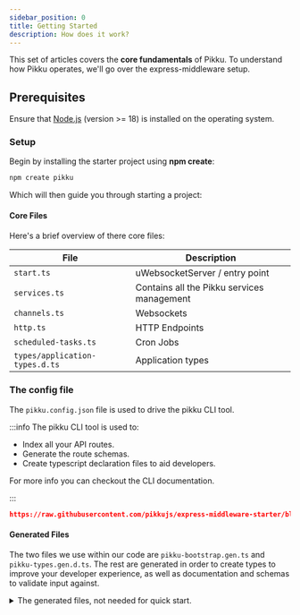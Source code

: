 ```yaml
---
sidebar_position: 0
title: Getting Started
description: How does it work?
---
```


This set of articles covers the **core fundamentals** of Pikku. To understand how Pikku operates, we'll go over the express-middleware setup.

## Prerequisites

Ensure that [Node.js](https://nodejs.org) (version >= 18) is installed on the operating system.

### Setup

Begin by installing the starter project using **npm create**:

```bash npm2yarn
npm create pikku
```

Which will then guide you through starting a project:

<AsciinemaPlayer type="installing" autoPlay />

#### Core Files

Here's a brief overview of there core files:

| **File**                    | **Description**                                                                                             |
|-----------------------------|-------------------------------------------------------------------------------------------------------------|
| `start.ts`                   | uWebsocketServer / entry point                                                                                |
| `services.ts`               | Contains all the Pikku services management                                              |
| `channels.ts`  | Websockets
| `http.ts`  | HTTP Endpoints
| `scheduled-tasks.ts` | Cron Jobs
| `types/application-types.d.ts` | Application types


### The config file

The `pikku.config.json` file is used to drive the pikku CLI tool.

:::info
The pikku CLI tool is used to:
- Index all your API routes.
- Generate the route schemas.
- Create typescript declaration files to aid developers.

For more info you can checkout the CLI documentation.

:::

```json reference 
https://raw.githubusercontent.com/pikkujs/express-middleware-starter/blob/master/pikku.config.json
```

#### Generated Files

The two files we use within our code are `pikku-bootstrap.gen.ts` and `pikku-types.gen.d.ts`. The rest are generated in order to create types to improve your developer experience, as well as documentation and schemas to validate input against. 

<details>
 <summary>The generated files, not needed for quick start.</summary>

| **File**                    | **Description**                                                                                             |
|-----------------------------|-------------------------------------------------------------------------------------------------------------|
| `pikku-schemas/`                   | The directory that contains all the schemas we'll validate calls against                                                                                     |
| `pikku-schemas/register.ts`                 | Imports all the schemas and adds them to pikku                                                              |
| `pikku-bootstrap.ts`               | Imports the required files into our runtime                                                 |
| `pikku-routes.ts` | Imports all the files with routes in them                                                          |
| `pikku-types.d.ts`  | Provides types to be used in the application                                                       |

</details>

